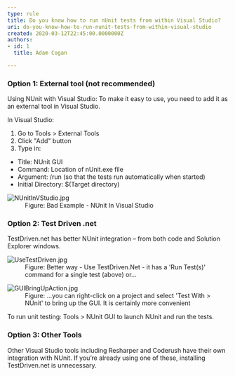 ```yaml
---
type: rule
title: Do you know how to run nUnit tests from within Visual Studio?
uri: do-you-know-how-to-run-nunit-tests-from-within-visual-studio
created: 2020-03-12T22:45:00.0000000Z
authors:
- id: 1
  title: Adam Cogan

---
```




<span class='intro'> <h3 class="ssw15-rteElement-H3">Option 1&#58; External tool (not recommended)​<br></h3><p>Using NUnit with Visual Studio&#58; To make it easy to use, you need to add it as an external tool in Visual Studio.</p><p>In Visual Studio&#58;</p><ol><li>Go to Tools &gt; External Tools</li><li>Click &quot;Add&quot; button</li><li>Type in&#58;</li></ol><ul><li>Title&#58; NUnit GUI</li><li>Command&#58; Location of nUnit.exe file</li><li>Argument&#58; /run (so that the tests run automatically when started)</li><li>Initial Directory&#58; $(Target directory)<br></li></ul> </span>

<dl class="badImage"><dt>​<img src="/PublishingImages/NUnitInVStudio.jpg" alt="NUnitInVStudio.jpg" /></dt><dd>Figure&#58; Bad Example - NUnit In Visual Studio</dd></dl><h3 class="ssw15-rteElement-H3">Option 2&#58; Test Driven .net​​<br></h3><p>TestDriven.net has better NUnit integration – from both code and Solution Explorer windows.</p><dl class="image"><dt><img src="/PublishingImages/UseTestDriven.jpg" alt="UseTestDriven.jpg" /></dt><dd>Figure&#58; Better way - Use TestDriven.Net - it has a 'Run Test(s)' command for a single test (above) or...</dd></dl><dl class="image"><dt><img src="/PublishingImages/GUIBringUpAction.jpg" alt="GUIBringUpAction.jpg" /></dt><dd>Figure&#58; ...you can right-click on a project and select 'Test With &gt; NUnit' to bring up the GUI. It is certainly more convenient</dd></dl><p>​To run unit testing&#58; Tools &gt; NUnit GUI to launch NUnit and run the tests.</p><h3 class="ssw15-rteElement-H3">Option 3&#58; Other Tools​<br></h3><p>Other Visual Studio tools including Resharper and Coderush have their own integration with NUnit. If you’re already using one of these, installing TestDriven.net is unnecessary.<br></p>


